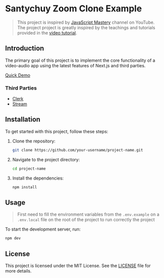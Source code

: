 # Santychuy Zoom Clone Example

> This project is inspired by [JavaScript Mastery](https://www.youtube.com/@javascriptmastery) channel on YouTube. The project project is greatly inspired by the teachings and tutorials provided in the [video tutorial](https://youtu.be/R8CIO1DZ2b8?si=EcMhFOOQG7DcmKZm).

## Introduction

The primary goal of this project is to implement the core functionality of a video-audio app using the latest features of Next.js and third parties.

[Quick Demo](https://github.com/santychuy/zoom-clone-example/assets/28853786/8ce10045-018f-47e1-8097-9eadd40cd26c)

### Third Parties

- [Clerk](https://clerk.com/)
- [Stream](https://getstream.io/)

## Installation

To get started with this project, follow these steps:

1. Clone the repository:

   ```bash
   git clone https://github.com/your-username/project-name.git
   ```

2. Navigate to the project directory:

   ```bash
   cd project-name
   ```

3. Install the dependencies:

   ```bash
   npm install
   ```

## Usage

> First need to fill the environment variables from the `.env.example` on a `.env.local` file on the root of the project to run correctly the project

To start the development server, run:

```bash
npm dev
```

## License

This project is licensed under the MIT License. See the [LICENSE](/LICENSE) file for more details.
